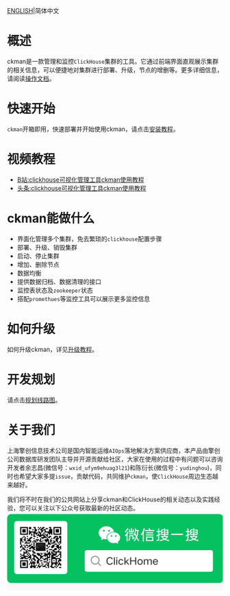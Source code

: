[ENGLISH](./README.md)|简体中文

# 概述
ckman是一款管理和监控`ClickHouse`集群的工具。它通过前端界面直观展示集群的相关信息，可以便捷地对集群进行部署、升级，节点的增删等。更多详细信息，请阅读[操作文档](./static/docs/ckman.md)。

# 快速开始
`ckman`开箱即用，快速部署并开始使用ckman，请点击[安装教程](./static/docs/deploy.md)。

# 视频教程
- [B站:clickhouse可视化管理工具ckman使用教程](https://www.bilibili.com/video/BV1gR4y1t75Q/)
- [头条:clickhouse可视化管理工具ckman使用教程](https://www.ixigua.com/7034858546692882983)

# ckman能做什么
- 界面化管理多个集群，免去繁琐的`clickhouse`配置步骤
- 部署、升级、销毁集群
- 启动、停止集群
- 增加、删除节点
- 数据均衡
- 提供数据归档、数据清理的接口
- 监控表状态及`zookeeper`状态
- 搭配`promethues`等监控工具可以展示更多监控信息

# 如何升级
如何升级ckman，详见[升级教程](./static/docs/upgrade.md)。

# 开发规划
请点击[规划线路图](https://github.com/housepower/ckman/wiki)。

# 关于我们
上海擎创信息技术公司是国内智能运维`AIOps`落地解决方案供应商，本产品由擎创公司数据库研发团队主导并开源贡献给社区，大家在使用的过程中有问题可以咨询开发者余志昌(微信号：`wxid_ufym9ehuag3l21`)和陈衍长(微信号：`yudinghou`)，同时也希望大家多提`issue`，贡献代码，共同维护`ckman`，使`ClickHouse`周边生态越来越好。

我们将不时在我们的公共网站上分享ckman和ClickHouse的相关动态以及实践经验，您可以关注以下公众号获取最新的社区动态。
![ClickHome](static/docs/img/clickhome.jpg)
